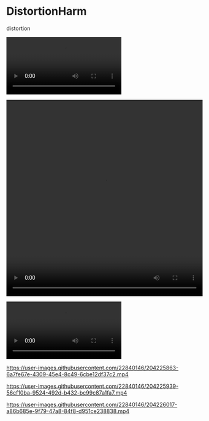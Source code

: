 # DistortionHarm
distortion 

<video src="https://user-images.githubusercontent.com/22840146/204225789-7880cdff-d18c-4cb2-9e77-f7f53764df60.mp4"></video>


<video height=512 width=512 src="https://user-images.githubusercontent.com/22840146/204225827-0ab146f7-df08-4cc7-bf03-70402d28824c.mp4"></video>


<video src="https://user-images.githubusercontent.com/22840146/204225863-6a7fe67e-4309-45e4-8c49-6cbe12df37c2.mp4"></video>
  
https://user-images.githubusercontent.com/22840146/204225863-6a7fe67e-4309-45e4-8c49-6cbe12df37c2.mp4



https://user-images.githubusercontent.com/22840146/204225939-56cf10ba-9524-492d-b432-bc99c87a1fa7.mp4


https://user-images.githubusercontent.com/22840146/204226017-a86b685e-9f79-47a8-84f8-d951ce238838.mp4
  

